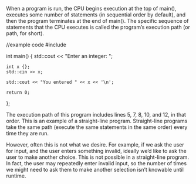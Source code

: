 When a program is run, the CPU begins execution at the top of main(), executes some number of statements
(in sequential order by default), and then the program terminates at the end of main(). 
The specific sequence of statements that the CPU executes is called the program’s execution path (or path, for short).


//example code
#include <iostream>

int main()
{
    std::cout << "Enter an integer: ";

    int x {};
    std::cin >> x;

    std::cout << "You entered " << x << '\n';

    return 0;
};

The execution path of this program includes lines 5, 7, 8, 10, and 12, in that order. 
This is an example of a straight-line program. Straight-line programs take the same path 
(execute the same statements in the same order) every time they are run.

However, often this is not what we desire. For example, if we ask the user for input, 
and the user enters something invalid, ideally we’d like to ask the user to make another choice. 
This is not possible in a straight-line program. In fact, the user may repeatedly enter invalid input, 
so the number of times we might need to ask them to make another selection isn’t knowable until runtime.
